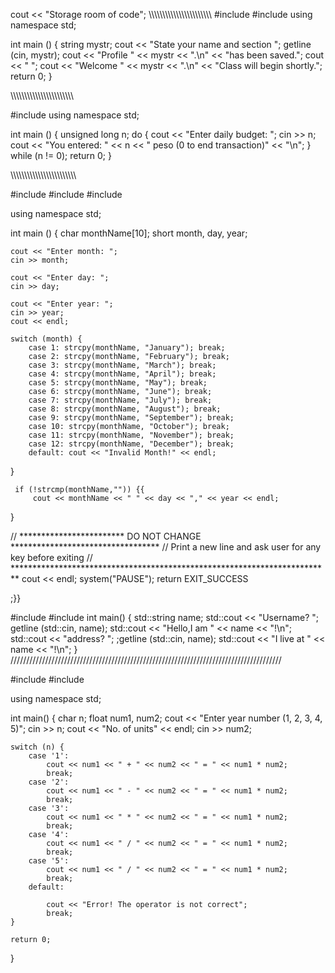 cout << "Storage room of code";
\\\\\\\\\\\\\\\\\\\\\\\\\\\\\\\\\\\\\\\\\\\\\\
#include <iostream>
#include <string>
using namespace std;

int main ()
{
  string mystr;
  cout << "State your name and section ";
  getline (cin, mystr);
  cout << "Profile " << mystr << ".\n" << "has been saved.";
  cout << " ";
  cout << "Welcome " << mystr << ".\n" << "Class will begin shortly.";
  return 0;
}

\\\\\\\\\\\\\\\\\\\\\\\\\\\\\\\\\\\\\\\\\\\\\\
 
  #include <iostream>
using namespace std;

int main ()
{
  unsigned long n;
  do {
    cout << "Enter daily budget: ";
    cin >> n;
    cout << "You entered: " << n << " peso  (0 to end transaction)" << "\n";
  } while (n != 0);
  return 0;
}
 
\\\\\\\\\\\\\\\\\\\\\\\\\\\\\\\\\\\\\\\\\\\\\\\
  
  #include <cstdlib>
#include <cstring>
#include <iostream>

using namespace std;

int main () {
    char monthName[10];
    short month, day, year;
    
    cout << "Enter month: ";
    cin >> month;
    
    cout << "Enter day: ";
    cin >> day;
    
    cout << "Enter year: ";
    cin >> year;
    cout << endl;
    
    switch (month) {
        case 1: strcpy(monthName, "January"); break;
        case 2: strcpy(monthName, "February"); break;
        case 3: strcpy(monthName, "March"); break;
        case 4: strcpy(monthName, "April"); break;
        case 5: strcpy(monthName, "May"); break;
        case 6: strcpy(monthName, "June"); break;
        case 7: strcpy(monthName, "July"); break; 
        case 8: strcpy(monthName, "August"); break;
        case 9: strcpy(monthName, "September"); break;
        case 10: strcpy(monthName, "October"); break;
        case 11: strcpy(monthName, "November"); break;
        case 12: strcpy(monthName, "December"); break;
        default: cout << "Invalid Month!" << endl;
}        
              
     if (!strcmp(monthName,"")) {{
         cout << monthName << " " << day << "," << year << endl;
         
}              
              
// ************************ DO NOT CHANGE **********************************
// Print a new line and ask user for any key before exiting
// *************************************************************************
cout << endl;
system("PAUSE");
return EXIT_SUCCESS

;}}
     
     
     
     
     
     
     
     
              
  
  #include <iostream>
#include <string>
int main()
{ 
  std::string name;
  std::cout << "Username? ";
  getline (std::cin, name);
  std::cout << "Hello,I am " << name << "!\n"; 
  std::cout << "address? ";
  ;getline (std::cin, name);
  std::cout << "I live at " << name << "!\n"; 
 }
//////////////////////////////////////////////////////////////////////////////////////
  
 #include <iostream>
#include <string>

using namespace std;

int main() {
    char n;
    float num1, num2;
    cout << "Enter year number (1, 2, 3, 4, 5)";
    cin >> n;
    cout << "No. of units" << endl;
    cin >> num2;

    switch (n) {
        case '1':
            cout << num1 << " + " << num2 << " = " << num1 * num2;
            break;
        case '2':
            cout << num1 << " - " << num2 << " = " << num1 * num2;
            break;
        case '3':
            cout << num1 << " * " << num2 << " = " << num1 * num2;
            break;
        case '4':
            cout << num1 << " / " << num2 << " = " << num1 * num2;
            break;
        case '5':
            cout << num1 << " / " << num2 << " = " << num1 * num2;
            break;
        default:
         
            cout << "Error! The operator is not correct";
            break;
    }

    return 0;
}
